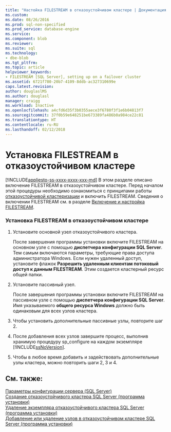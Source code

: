 ```yaml
---
title: "Настойка FILESTREAM в отказоустойчивом кластере | Документация Майкрософт"
ms.custom: 
ms.date: 08/26/2016
ms.prod: sql-non-specified
ms.prod_service: database-engine
ms.service: 
ms.component: blob
ms.reviewer: 
ms.suite: sql
ms.technology:
- dbe-blob
ms.tgt_pltfrm: 
ms.topic: article
helpviewer_keywords:
- FILESTREAM [SQL Server], setting up on a failover cluster
ms.assetid: 6721f780-20b7-4109-8ddb-ac327310699e
caps.latest.revision: 
author: douglaslMS
ms.author: douglasl
manager: craigg
ms.workload: Inactive
ms.openlocfilehash: a4cfd6d35f3b0355aece3f6780f3f1e6b04813f7
ms.sourcegitcommit: 37f0b59e648251be673389fa486b0a984ce22c81
ms.translationtype: HT
ms.contentlocale: ru-RU
ms.lasthandoff: 02/12/2018
---
```

# <a name="set-up-filestream-on-a-failover-cluster"></a>Установка FILESTREAM в отказоустойчивом кластере
[!INCLUDE[appliesto-ss-xxxx-xxxx-xxx-md](../../includes/appliesto-ss-xxxx-xxxx-xxx-md.md)]
В этом разделе описано включение FILESTREAM в отказоустойчивом кластере. Перед началом этой процедуры необходимо ознакомиться с принципами работы [отказоустойчивой кластеризации](../../sql-server/failover-clusters/windows/always-on-failover-cluster-instances-sql-server.md) и включить FILESTREAM. Сведения о включении FILESTREAM см. в разделе [Включение и настройка FILESTREAM](../../relational-databases/blob/enable-and-configure-filestream.md).  
  
### <a name="to-set-up-filestream-on-a-failover-cluster"></a>Установка FILESTREAM в отказоустойчивом кластере  
  
1.  Установите основной узел отказоустойчивого кластера.  
  
     После завершения программы установки включите FILESTREAM на основном узле с помощью **диспетчера конфигурации SQL Server**. Тем самым включаются параметры, требующие права доступа администратора Windows. Если нужен удаленный доступ, установите флажок **Разрешить удаленным клиентам потоковый доступ к данным FILESTREAM**. Этим создается кластерный ресурс общей папки.  
  
2.  Установите пассивный узел.  
  
     После завершения программы установки включите FILESTREAM на пассивном узле с помощью **диспетчера конфигурации SQL Server**. Имя указываемого **общего ресурса Windows** должно быть одинаковым для всех узлов кластера.  
  
3.  Чтобы установить дополнительные пассивные узлы, повторите шаг 2.  
  
4.  После добавления всех узлов завершите процесс, выполнив хранимую процедуру sp_configure на каждом экземпляре [!INCLUDE[ssNoVersion](../../includes/ssnoversion-md.md)].  
  
5.  Чтобы в любое время добавить и задействовать дополнительные узлы кластера, можно повторить шаги 2, 3 и 4.  
  
## <a name="see-also"></a>См. также:  
 [Параметры конфигурации сервера (SQL Server)](../../database-engine/configure-windows/server-configuration-options-sql-server.md)   
 [Создание отказоустойчивого кластера SQL Server (программа установки)](../../sql-server/failover-clusters/install/create-a-new-sql-server-failover-cluster-setup.md)   
 [Удаление экземпляра отказоустойчивого кластера SQL Server (программа установки)](../../sql-server/failover-clusters/install/remove-a-sql-server-failover-cluster-instance-setup.md)   
 [Добавление или удаление узлов в отказоустойчивом кластере SQL Server (программа установки)](../../sql-server/failover-clusters/install/add-or-remove-nodes-in-a-sql-server-failover-cluster-setup.md)  
  
  
